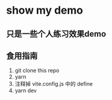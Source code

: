 # show my demo

## 只是一些个人练习效果demo

## 食用指南

1. git clone this repo
2. yarn
3. 注释掉 vite.config.js 中的 define
4. yarn dev